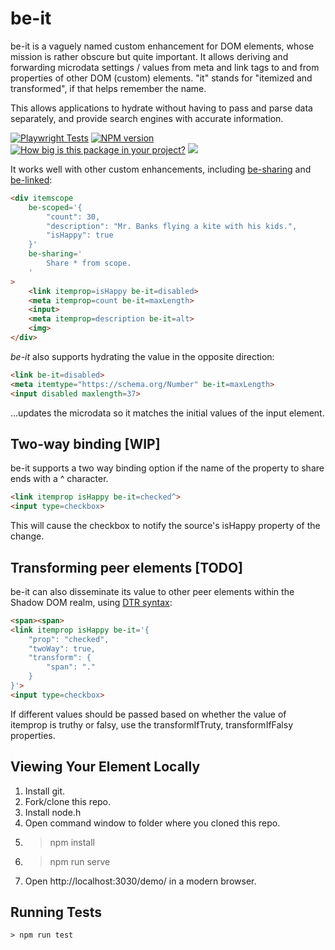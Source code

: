 # be-it

be-it is a vaguely named custom enhancement for DOM elements, whose mission is rather obscure but quite important.  It allows deriving and forwarding microdata settings / values from meta and link tags to and from properties of other DOM (custom) elements.  "it" stands for "itemized and transformed", if that helps remember the name.

This allows applications to hydrate without having to pass and parse data separately, and provide search engines with accurate information.

[![Playwright Tests](https://github.com/bahrus/be-it/actions/workflows/CI.yml/badge.svg)](https://github.com/bahrus/be-it/actions/workflows/CI.yml)
[![NPM version](https://badge.fury.io/js/be-it.png)](http://badge.fury.io/js/be-it)
[![How big is this package in your project?](https://img.shields.io/bundlephobia/minzip/be-it?style=for-the-badge)](https://bundlephobia.com/result?p=be-it)
<img src="http://img.badgesize.io/https://cdn.jsdelivr.net/npm/be-it?compression=gzip">

It works well with other custom enhancements, including [be-sharing](https://github.com/bahrus/be-sharing) and [be-linked](https://github.com/bahrus/be-linked):

```html
<div itemscope 
    be-scoped='{
        "count": 30,
        "description": "Mr. Banks flying a kite with his kids.",
        "isHappy": true
    }'
    be-sharing='
        Share * from scope.
    '
>
    <link itemprop=isHappy be-it=disabled>
    <meta itemprop=count be-it=maxLength>
    <input>
    <meta itemprop=description be-it=alt>
    <img>
</div>
```

*be-it* also supports hydrating the value in the opposite direction:

```html
<link be-it=disabled>
<meta itemtype="https://schema.org/Number" be-it=maxLength>
<input disabled maxlength=37>
```

...updates the microdata so it matches the initial values of the input element.

## Two-way binding [WIP]

be-it supports a two way binding option if the name of the property to share ends with a ^ character.

```html
<link itemprop isHappy be-it=checked^>
<input type=checkbox>
```

This will cause the checkbox to notify the source's isHappy property of the change.

## Transforming peer elements [TODO]

be-it can also disseminate its value to other peer elements within the Shadow DOM realm, using [DTR syntax](https://github.com/bahrus/trans-render#declarative-trans-render-syntax-via-json-serializable-rhs-expressions-with-libdtrjs):

```html
<span><span>
<link itemprop isHappy be-it='{
    "prop": "checked",
    "twoWay": true,
    "transform": {
        "span": "."
    }
}'>
<input type=checkbox>
```

If different values should be passed based on whether the value of itemprop is truthy or falsy, use the transformIfTruty, transformIfFalsy properties.

## Viewing Your Element Locally

1.  Install git.
2.  Fork/clone this repo.
3.  Install node.h
4.  Open command window to folder where you cloned this repo.
5.  > npm install
6.  > npm run serve
7.  Open http://localhost:3030/demo/ in a modern browser.

## Running Tests

```
> npm run test
```



